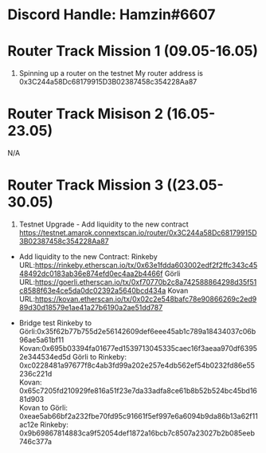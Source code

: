 # Discord Handle: Hamzin#6607

# Router Track Mission 1 (09.05-16.05)

1) Spinning up a router on the testnet
My router address is 0x3C244a58Dc68179915D3B02387458c354228Aa87


# Router Track Misison 2 (16.05-23.05)
N/A

# Router Track Mission 3 ((23.05-30.05)

1) Testnet Upgrade - Add liquidity to the new contract
 https://testnet.amarok.connextscan.io/router/0x3C244a58Dc68179915D3B02387458c354228Aa87 

- Add liquidity to the new Contract:
Rinkeby URL:https://rinkeby.etherscan.io/tx/0x63e1fdda603002edf2f2ffc343c4548492dc0183ab36e874efd0ec4aa2b4466f
Görli URL:https://goerli.etherscan.io/tx/0xf70770b2c8a742588864298d35f51c8588f63e4ce5da0dc02392a5640bcd434a
Kovan URL:https://kovan.etherscan.io/tx/0x02c2e548bafc78e90866269c2ed989d30d18579e1ae41a27b6190a2ae51dd787

- Bridge test
Rinkeby to Görli:0x35f62b77b755d2e56142609def6eee45ab1c789a18434037c06b96ae5a61bf11
           Kovan:0x695b03394fa01677ed1539713045335caec16f3aeaa970df63952e344534ed5d
 Görli to Rinkeby: 0xc0228481a97677f8c4ab3fd99a202e257e4db562ef54b0232fd86e55236c221d               
          Kovan: 0x65c7205fd210929fe816a51f23e7da33adfa8ce61b8b52b524bc45bd1681d903     
 Kovan to Görli: 0xeae5ab66bf2a232fbe70fd95c91661f5ef997e6a6094b9da86b13a62f11ac12e
          Rinkeby: 0x9b69867814883ca9f52054def1872a16bcb7c8507a23027b2b085eeb746c377a